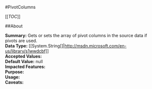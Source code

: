 #PivotColumns

[[_TOC_]]

##About

**Summary:**  Gets or sets the array of pivot columns in the source data if pivots are used.   
**Data Type:** [[System.String[]|http://msdn.microsoft.com/en-us/library/s1wwdcbf]]  
**Accepted Values:**   
**Default Value:** null  
**Impacted Features:**   
**Purpose:**   
**Usage:**   
**Caveats:**   

